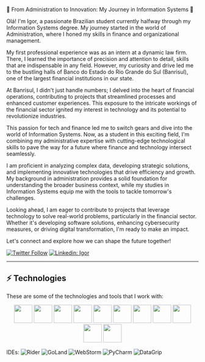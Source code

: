 🌟 From Administration to Innovation: My Journey in Information Systems 🌟

Olá! I'm Igor, a passionate Brazilian student currently halfway through my Information Systems degree. My journey started in the world of Administration, where I honed my skills in finance and organizational management.

My first professional experience was as an intern at a dynamic law firm. There, I learned the importance of precision and attention to detail, skills that are indispensable in any field. However, my curiosity and drive led me to the bustling halls of Banco do Estado do Rio Grande do Sul (Banrisul), one of the largest financial institutions in our state.

At Banrisul, I didn't just handle numbers; I delved into the heart of financial operations, contributing to projects that streamlined processes and enhanced customer experiences. This exposure to the intricate workings of the financial sector ignited my interest in technology and its potential to revolutionize industries.

This passion for tech and finance led me to switch gears and dive into the world of Information Systems. Now, as a student in this exciting field, I'm combining my administrative expertise with cutting-edge technological skills to pave the way for a future where finance and technology intersect seamlessly.

I am proficient in analyzing complex data, developing strategic solutions, and implementing innovative technologies that drive efficiency and growth. My background in administration provides a solid foundation for understanding the broader business context, while my studies in Information Systems equip me with the tools to tackle tomorrow's challenges.

Looking ahead, I am eager to contribute to projects that leverage technology to solve real-world problems, particularly in the financial sector. Whether it's developing software solutions, enhancing cybersecurity measures, or driving digital transformation, I'm ready to make an impact.

Let's connect and explore how we can shape the future together!

[![Twitter Follow](https://img.shields.io/twitter/follow/igor?style=social)](https://twitter.com/IgorPCDev)
[![Linkedin: Igor](https://img.shields.io/badge/-Linkedin-blue?style=flat-square&logo=Linkedin&logoColor=white&link=https://www.linkedin.com/in/IgorCastilhos/)](https://www.linkedin.com/in/IgorCastilhos/)
____

## ⚡ Technologies

These are some of the technologies and tools that I work with:


<p align="center">
  <a>
    <img src="https://cdn.jsdelivr.net/gh/devicons/devicon@latest/icons/csharp/csharp-original.svg" width=48 height=48 />
    <img src="https://cdn.jsdelivr.net/gh/devicons/devicon@latest/icons/dotnetcore/dotnetcore-original.svg" width=48 height=48 />
    <img src="https://cdn.jsdelivr.net/gh/devicons/devicon@latest/icons/typescript/typescript-plain.svg"  width=48 height=48/>
    <img src="https://cdn.jsdelivr.net/gh/devicons/devicon@latest/icons/react/react-original.svg" width=48 height=48 />
    <img src="https://cdn.jsdelivr.net/gh/devicons/devicon@latest/icons/go/go-original-wordmark.svg" width=48 height=48 />     
    <img src="https://cdn.jsdelivr.net/gh/devicons/devicon@latest/icons/git/git-original.svg" width=48 height=48 />
    <img src="https://cdn.jsdelivr.net/gh/devicons/devicon@latest/icons/postgresql/postgresql-original.svg" width=48 height=48 />
    <img src="https://cdn.jsdelivr.net/gh/devicons/devicon@latest/icons/linux/linux-original.svg" width=48 height=48 />
    <img src="https://cdn.jsdelivr.net/gh/devicons/devicon@latest/icons/docker/docker-original.svg" width=48 height=48 />
    <img src="https://cdn.jsdelivr.net/gh/devicons/devicon@latest/icons/azure/azure-original.svg" width=48 height=48 />
    <img src="https://cdn.jsdelivr.net/gh/devicons/devicon@latest/icons/postman/postman-original.svg" width=48 height=48 />
  </a>
</p>

IDEs:
![Rider](https://img.shields.io/badge/-Rider-black?style=flat-square&logo=rider&logoColor=white)
![GoLand](https://img.shields.io/badge/-GoLand-black?style=flat-square&logo=goland&logoColor=white)
![WebStorm](https://img.shields.io/badge/-WebStorm-black?style=flat-square&logo=webstorm&logoColor=white)
![PyCharm](https://img.shields.io/badge/-PyCharm-black?style=flat-square&logo=pycharm&logoColor=white)
![DataGrip](https://img.shields.io/badge/-DataGrip-black?style=flat-square&logo=datagrip&logoColor=white)

<!-- Links -->
[cores-e-festas]: https://coresefestas.com.br/
